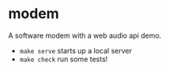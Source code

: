 modem
=====

A software modem with a web audio api demo.

* `make serve` starts up a local server
* `make check` run some tests!
